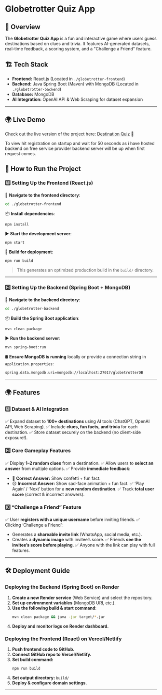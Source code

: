 # Globetrotter Quiz App

## 📌 Overview
The **Globetrotter Quiz App** is a fun and interactive game where users guess destinations based on clues and trivia. It features AI-generated datasets, real-time feedback, a scoring system, and a "Challenge a Friend" feature.

## 🏗️ Tech Stack
- **Frontend:** React.js (Located in `./globetrotter-frontend`)
- **Backend:** Java Spring Boot (Maven) with MongoDB (Located in `./globetrotter-backend`)
- **Database:** MongoDB
- **AI Integration:** OpenAI API & Web Scraping for dataset expansion

---

## 🌍 Live Demo
Check out the live version of the project here: [Destination Quiz](https://destinationquiznew.onrender.com/) 🎯

To view hit registration on startup and wait for 50 seconds as i have hosted backend on free service provider backend server will be up when first request comes.

## 🚀 How to Run the Project

### **1️⃣ Setting Up the Frontend (React.js)**
📍 **Navigate to the frontend directory**:
```sh
cd ./globetrotter-frontend
```

📦 **Install dependencies**:
```sh
npm install
```

▶ **Start the development server**:
```sh
npm start
```

🔨 **Build for deployment**:
```sh
npm run build
```
> This generates an optimized production build in the `build/` directory.

---

### **2️⃣ Setting Up the Backend (Spring Boot + MongoDB)**
📍 **Navigate to the backend directory**:
```sh
cd ./globetrotter-backend
```

📦 **Build the Spring Boot application**:
```sh
mvn clean package
```

▶ **Run the backend server**:
```sh
mvn spring-boot:run
```

🛢 **Ensure MongoDB is running** locally or provide a connection string in `application.properties`:
```
spring.data.mongodb.uri=mongodb://localhost:27017/globetrotterDB
```

---

## 🌍 Features

### **1️⃣ Dataset & AI Integration**
✅ Expand dataset to **100+ destinations** using AI tools (ChatGPT, OpenAI API, Web Scraping).
✅ Include **clues, fun facts, and trivia** for each destination.
✅ Store dataset securely on the backend (no client-side exposure!).

### **2️⃣ Core Gameplay Features**
✅ Display **1–2 random clues** from a destination.
✅ Allow users to **select an answer** from multiple options.
✅ Provide **immediate feedback**:
   - 🎉 **Correct Answer:** Show confetti + fun fact.
   - 😢 **Incorrect Answer:** Show sad-face animation + fun fact.
✅ ‘Play Again’ / ‘Next’ button for a **new random destination**.
✅ Track **total user score** (correct & incorrect answers).

### **3️⃣ “Challenge a Friend” Feature**
✅ User **registers with a unique username** before inviting friends.
✅ Clicking ‘Challenge a Friend’:
   - Generates a **shareable invite link** (WhatsApp, social media, etc.).
   - Creates a **dynamic image** with invitee’s score.
✅ Friends **see the invitee’s score before playing**.
✅ Anyone with the link can play with full features.

---

## 🛠 Deployment Guide

### **Deploying the Backend (Spring Boot) on Render**
1. **Create a new Render service** (Web Service) and select the repository.
2. **Set up environment variables** (MongoDB URI, etc.).
3. **Use the following build & start command**:
   ```sh
   mvn clean package && java -jar target/*.jar
   ```
4. **Deploy and monitor logs on Render dashboard.**

### **Deploying the Frontend (React) on Vercel/Netlify**
1. **Push frontend code to GitHub.**
2. **Connect GitHub repo to Vercel/Netlify.**
3. **Set build command:**
   ```sh
   npm run build
   ```
4. **Set output directory:** `build/`
5. **Deploy & configure domain settings.**

---
